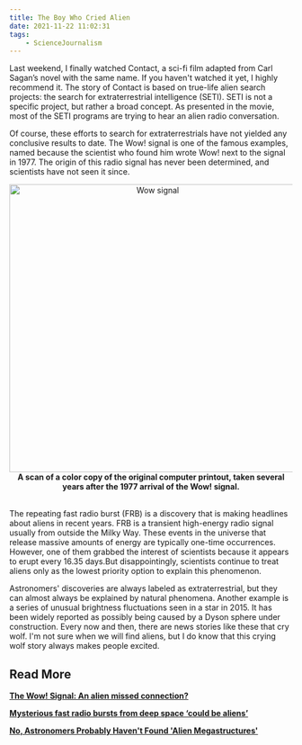 ```yaml
---
title: The Boy Who Cried Alien
date: 2021-11-22 11:02:31
tags:
    - ScienceJournalism
---
```

Last weekend, I finally watched Contact, a sci-fi film adapted from Carl Sagan’s novel with the same name. <!-- more -->If you haven't watched it yet, I highly recommend it. The story of Contact is based on true-life alien search projects: the search for extraterrestrial intelligence (SETI). SETI is not a specific project, but rather a broad concept. As presented in the movie, most of the SETI programs are trying to hear an alien radio conversation.

Of course, these efforts to search for extraterrestrials have not yielded any conclusive results to date. The Wow! signal is one of the famous examples, named because the scientist who found him wrote Wow! next to the signal in 1977. The origin of this radio signal has never been determined, and scientists have not seen it since.

<center><a title="Credit: Big Ear Radio Observatory and North American AstroPhysical Observatory (NAAPO)., Public domain, via Wikimedia Commons" href="https://commons.wikimedia.org/wiki/File:Wow_signal.jpg"><img width="512" alt="Wow signal" src="https://upload.wikimedia.org/wikipedia/commons/thumb/d/d3/Wow_signal.jpg/512px-Wow_signal.jpg"></a></center>

<center><b>A scan of a color copy of the original computer printout, taken several years after the 1977 arrival of the Wow! signal.</b></center><br/>

The repeating fast radio burst (FRB) is a discovery that is making headlines about aliens in recent years. FRB is a transient high-energy radio signal usually from outside the Milky Way. These events in the universe that release massive amounts of energy are typically one-time occurrences. However, one of them grabbed the interest of scientists because it appears to erupt every 16.35 days.But disappointingly, scientists continue to treat aliens only as the lowest priority option to explain this phenomenon.

Astronomers' discoveries are always labeled as extraterrestrial, but they can almost always be explained by natural phenomena. Another example is a series of unusual brightness fluctuations seen in a star in 2015. It has been widely reported as possibly being caused by a Dyson sphere under construction. Every now and then, there are news stories like these that cry wolf. I'm not sure when we will find aliens, but I do know that this crying wolf story always makes people excited.

## Read More

[**The Wow! Signal: An alien missed connection?**](https://astronomy.com/news/2020/09/the-wow-signal-an-alien-missed-connection)

[**Mysterious fast radio bursts from deep space ‘could be aliens’**](https://www.theguardian.com/science/2019/jan/09/repeating-fast-radio-bursts-from-deep-space-could-be-aliens)

[**No, Astronomers Probably Haven't Found 'Alien Megastructures'**](https://www.forbes.com/sites/ethansiegel/2015/10/16/bizarre-star-kic-8462852-an-alien-paradise-or-a-catastrophic-wasteland/?sh=4061f59e47e9)
